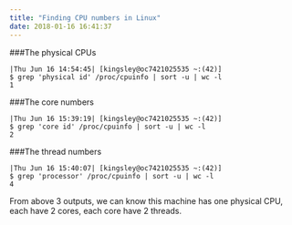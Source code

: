 ```yaml
---
title: "Finding CPU numbers in Linux"
date: 2018-01-16 16:41:37
---
```

###The physical CPUs
```
|Thu Jun 16 14:54:45| [kingsley@oc7421025535 ~:(42)]
$ grep 'physical id' /proc/cpuinfo | sort -u | wc -l
1
```

###The core numbers
```
|Thu Jun 16 15:39:19| [kingsley@oc7421025535 ~:(42)]
$ grep 'core id' /proc/cpuinfo | sort -u | wc -l
2
```

###The thread numbers
```
|Thu Jun 16 15:40:07| [kingsley@oc7421025535 ~:(42)]
$ grep 'processor' /proc/cpuinfo | sort -u | wc -l
4
```

From above 3 outputs, we can know this machine has one physical CPU, each have 2 cores, each core have 2 threads.


